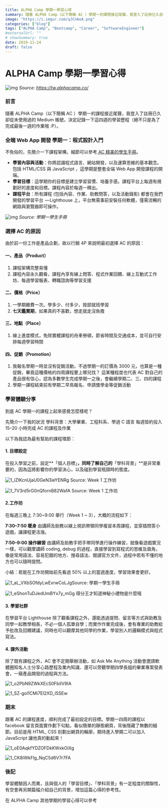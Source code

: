 ```yaml
---
title: ALPHA Camp 學期一學習心得
summary: 隨著 ALPHA Camp（以下簡稱 AC ）學期一的課程接近尾聲，我登入了註冊已久卻從未使用過的 Medium 帳號，決定記錄一下這四週的學習歷程（絕不只是為了完成最後一週的作業哦 :P）。
image: "https://i.imgur.com/qJCnAoA.png"
categories: ["blog"]
tags: ["ALPHA Camp", "Bootcamp", "Career", "SoftwareEngineer"]
#externalUrl: ""
# showSummary: true
date: 2019-11-24
draft: false
---
```


# ALPHA Camp 學期一學習心得

![img](https://i.imgur.com/qJCnAoA.png)
_Source: https://tw.alphacamp.co/_

### 前言

隨著 ALPHA Camp（以下簡稱 AC ）學期一的課程接近尾聲，我登入了註冊已久卻從未使用過的 Medium 帳號，決定記錄一下這四週的學習歷程（絕不只是為了完成最後一週的作業哦 :P）。

### 全端 Web App 開發 學期一：程式設計入門

不免俗的，先簡介一下課程架構，細節可以參考[ AC 精美的學生手冊](https://drive.google.com/file/d/1ehfRaO39rxa04TO97XcBnR5ySGdb9V-r/view)。

- **學習內容與活動**：你將認識程式語言、網站開發，以及運算思維的基本觀念。包括 HTML/CSS 與 JavaScript ，這學期是整套全端 Web App 開發課程的開端。
- **學習目標**：這學期你的目標是建立學習習慣、培養手感。課程平台上每週有規劃好的進度和目標。課程內容於每週一釋出。
- **課程平台**：所有課程 (包括內容、作業、助教問答，以及活動錄影) 都會在我們開發的學習平台  — Lighthouse 上，平台無需事前安裝任何軟體，僅需流暢的網路與瀏覽器即可操作。

![img](https://i.imgur.com/MQVjifw.jpg)
_Source: 學期一學生手冊_

### 選擇 AC 的原因

由於前一份工作是產品企劃，故以行銷 4P 來說明最初選擇 AC 的原因：

#### **一、產品（Product）**

1. 課程架構完整易懂
2. 課程內容永久觀看，課程內享有線上問答、程式作業回饋、線上互動式工作坊、每週學習報表、轉職諮詢等學習支援

#### **二、價格（Price）**

1. 一學期繳費一次。學多少、付多少，按部就班學習
2. **七天鑑賞期**，如果真的不喜歡，想走就走沒負擔

#### **三、地點（Place）**

1. 線上進度模式，免除實體課程的舟車勞頓，節省時間及交通成本，並可自行安排每週學習時間

#### **四、促銷（Promotion）**

1. 我報名學期一時並沒有促銷活動，不過學期一的訂價為 3000 元，也算是一種促銷，畢竟這種價格的四周課程要上哪兒找？
   這某種程度也代表 AC 對自己的產品很有信心，認為多數學生完成學期一之後，會繼續學期二、三、四的課程
2. 學期一課程結束前有學期二早鳥報名、申請獎學金等促銷活動

### 學習體驗分享

到底 AC 學期一的課程上起來感覺怎麼樣呢？

先簡介一下我的狀況
學科背景：大學畢業、工程科系、學過 C 語言
每週皆約投入 15–20 小時完成 AC 的課程及作業

以下為我認為最有幫助的課程環節：

#### **1. 目標設定**

在投入學習之前，設定**「個人目標」**，同時了解自己的**「學科背景」**是非常重要的，因為這將影響你的學習決心，以及碰到學習瓶頸時的態度。

![1_lZlKcnUjaU0GeN3ieYENRg](https://i.imgur.com/c64318W.jpg)
Source: Week 1 工作坊

![1_7V3rd5rG0nQfornB82WafA](https://i.imgur.com/lwIj79o.jpg)
Source: Week 1 工作坊

#### **2.工作坊**

在每週三晚上 7:30~9:00 舉行（Week 1 ~ 3），大概的流程如下：

**7:30–7:50 暖身**
由講師及助教以線上視訊帶領同學複習本周課程，並穿插問答小遊戲，讓課程更活潑。

**7:50–9:00 操作練習**
由講師及助教手把手帶同學進行操作練習，就像看遊戲實況一樣，可以觀摩講師 coding, debug 的過程，直接學習到寫程式的思維及眉角，像是常用語法、容易犯錯的地方、搜尋語法、閱讀官方文件，過程中若有不懂的地方也可以隨時提問。

小結：若能在工作坊開始前先看過 50% 以上的當週進度，學習效果會更好。

![1_aL_VXbSOfdyLwExrwCoLJg](https://i.imgur.com/6HrsTp4.jpg)Source: 學期一學生手冊

![1_eShonTuDJedUmBYx7y_mGg](https://i.imgur.com/rbwoImC.jpg)
得分王才知道神秘小禮物是什麼哦

#### 3. 學習社群

在學習平台 Lighthouse 除了觀看課程之外，還能透過提問、留言等方式與助教及同學一起教學相長，不必一個人孤單自學；而實作作業完成後，會有專業的助教給予批改及回饋建議，同時也可以觀摩其他同學的作業，學習別人的邏輯模式與程式寫法。

#### 4. 課外活動

除了既有課程之外，AC 會不定期舉辦活動，如 Ask Me Anything 活動會邀請軟體圈知名人士分享心路歷程及業內知識、還可以旁聽學期四學長姐的畢業專案發表會，一窺產品開發的過程與方法。

![1_o2PbN9ZWkXEcS0FbiIV9IA](https://i.imgur.com/2c01Aq5.jpg)

![1_SZ-gol1CMi7El2XD_I5SEw](https://i.imgur.com/EtOu5KQ.jpg)

### 期末

跟著 AC 的課程進度，順利完成了最初設定的目標。學期一四周的課程以 facebook 留言頁面實作劃下句點，看似簡單的靜態網頁，背後隱藏了無數的細節。目前是用 HTML, CSS 刻劃出網頁的輪廓，期待進入學期二可以加入 JavaScript 讓他真的動起來！

![1_oE0AqkfYDZOFDkKWxkOiXg](https://i.imgur.com/DMIPRMP.jpg)

![1_CK8iWkFlg_NqC5d6V7r7FA](https://i.imgur.com/3xJRVJz.jpg)

### 後記

學習體驗因人而異，且與個人的「學習目標」、「學科背景」有一定程度的關聯性，有空會再另開篇幅介紹自己的背景，增加這篇心得的參考性。

在 ALPHA Camp 其他學期的學習心得可以參考
